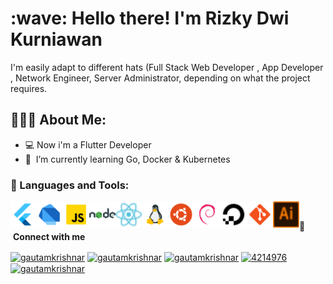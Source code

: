 <h1 align="left" id="macropower-title">:wave: Hello there! I'm Rizky Dwi Kurniawan</h1>

I'm easily adapt to different hats (Full Stack Web Developer , App Developer , Network Engineer, Server Administrator, depending on what the project requires.

<h2 align="left">👨🏻‍💻 About Me:</h2>

- :computer: Now i'm a Flutter Developer
- 🌱 &nbsp;I’m currently learning Go, Docker & Kubernetes

### 🔨 Languages and Tools:
<a href="https://dart.dev/" target="_blank"> <img align="left" src="https://github.com/dkrzky/dkrzky/blob/main/icons/flutter.png" alt="dart" height="42px"/> </a> 
<a href="https://dart.dev/" target="_blank"> <img align="left" src="https://github.com/dkrzky/dkrzky/blob/main/icons/dart.png" alt="dart" height="42px"/> </a> 
<a href="https://dart.dev/" target="_blank"> <img align="left" src="https://github.com/dkrzky/dkrzky/blob/main/icons/javascript.png" alt="dart" height="42px"/> </a> 
<a href="https://dart.dev/" target="_blank"> <img align="left" src="https://github.com/dkrzky/dkrzky/blob/main/icons/node-js.png" alt="dart" height="42px"/> </a> 
<a href="https://dart.dev/" target="_blank"> <img align="left" src="https://github.com/dkrzky/dkrzky/blob/main/icons/react-js.png" alt="dart" height="42px"/> </a> 
<a href="https://dart.dev/" target="_blank"> <img align="left" src="https://github.com/dkrzky/dkrzky/blob/main/icons/linux.png" alt="dart" height="42px"/> </a>
<a href="https://dart.dev/" target="_blank"> <img align="left" src="https://github.com/dkrzky/dkrzky/blob/main/icons/ubuntu.png" alt="dart" height="42px"/> </a> 
<a href="https://dart.dev/" target="_blank"> <img align="left" src="https://github.com/dkrzky/dkrzky/blob/main/icons/debian.png" alt="dart" height="42px"/> </a> 
<a href="https://dart.dev/" target="_blank"> <img align="left" src="https://github.com/dkrzky/dkrzky/blob/main/icons/digital-ocean.png" alt="dart" height="42px"/> </a> 
<a href="https://dart.dev/" target="_blank"> <img align="left" src="https://github.com/dkrzky/dkrzky/blob/main/icons/git.png" alt="dart" height="42px"/> </a> 
<a href="https://dart.dev/" target="_blank"> <img align="left" src="https://github.com/dkrzky/dkrzky/blob/main/icons/adobe-illustrator.png" alt="dart" height="42px"/> </a> 
<br>

🔗 &nbsp;**Connect with me**
<p align="left">
<a href="https://dev.to/gautamkrishnar" target="blank"><img align="center" src="https://cdn.jsdelivr.net/npm/simple-icons@3.0.1/icons/dev-dot-to.svg" alt="gautamkrishnar" height="30" width="40" /></a>
<a href="https://twitter.com/gautamkrishnar" target="blank"><img align="center" src="https://raw.githubusercontent.com/rahuldkjain/github-profile-readme-generator/master/src/images/icons/Social/twitter.svg" alt="gautamkrishnar" height="30" width="40" /></a>
<a href="https://linkedin.com/in/gautamkrishnar" target="blank"><img align="center" src="https://raw.githubusercontent.com/rahuldkjain/github-profile-readme-generator/master/src/images/icons/Social/linked-in-alt.svg" alt="gautamkrishnar" height="30" width="40" /></a>
<a href="https://stackoverflow.com/users/4214976" target="blank"><img align="center" src="https://raw.githubusercontent.com/rahuldkjain/github-profile-readme-generator/master/src/images/icons/Social/stack-overflow.svg" alt="4214976" height="30" width="40" /></a>
<a href="https://instagram.com/gautamkrishnar" target="blank"><img align="center" src="https://raw.githubusercontent.com/rahuldkjain/github-profile-readme-generator/master/src/images/icons/Social/instagram.svg" alt="gautamkrishnar" height="30" width="40" /></a>


<!-- END_SECTION:ascii_graph -->
<!-- prettier-ignore-end -->

